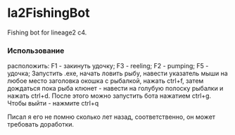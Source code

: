 la2FishingBot
=============

Fishing bot for lineage2 c4.

### Использование
расположить: F1 - закинуть удочку; F3 - reeling; F2 - pumping; F5 - удочка;
Запустить .exe, начать ловить рыбу, навести указатель мыши на любое место заголовка окошка с рыбалкой, нажать ctrl+f, затем дождаться пока рыба клюнет - навести на голубую полоску рыбалки и нажать ctrl+d.
После этого можно запустить бота нажатием ctrl+g.
Чтобы выйти - нажмите ctrl+q

Писал я его не помню сколько лет назад, соответственно, он может требовать доработки.